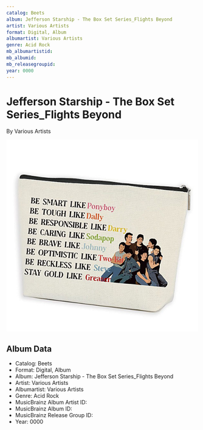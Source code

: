 ```yaml
---
catalog: Beets
album: Jefferson Starship - The Box Set Series_Flights Beyond
artist: Various Artists
format: Digital, Album
albumartist: Various Artists
genre: Acid Rock
mb_albumartistid: 
mb_albumid: 
mb_releasegroupid: 
year: 0000
---
```


# Jefferson Starship - The Box Set Series_Flights Beyond

By Various Artists

![](../../assets/beetscovers/Various_Artists-Jefferson_Starship_-_The_Box_Set_Series_Flights_Beyond.jpg)

## Album Data

- Catalog: Beets
- Format: Digital, Album
- Album: Jefferson Starship - The Box Set Series_Flights Beyond
- Artist: Various Artists
- Albumartist: Various Artists
- Genre: Acid Rock
- MusicBrainz Album Artist ID: 
- MusicBrainz Album ID: 
- MusicBrainz Release Group ID: 
- Year: 0000

